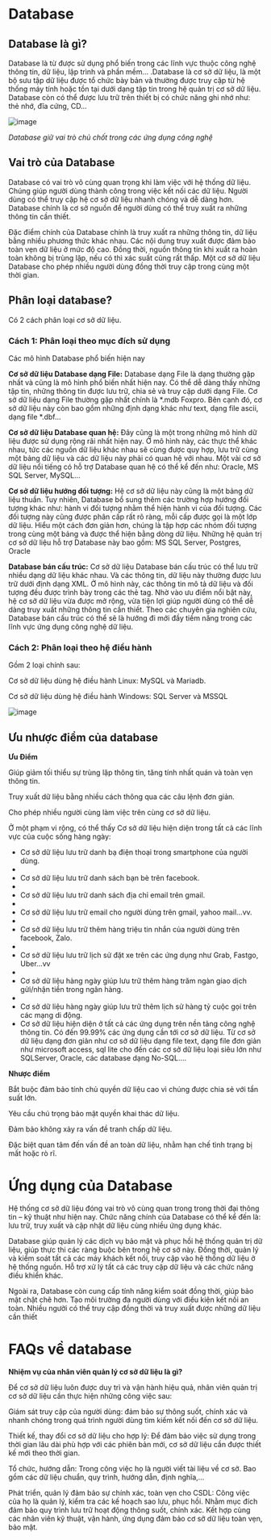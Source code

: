 # Database

## Database là gì?

Database là từ được sử dụng phổ biến trong các lĩnh vực thuộc công nghệ thông tin, dữ liệu, lập trình và phần mềm… .Database là cơ sở dữ liệu, là một bộ sưu tập dữ liệu được tổ chức bày bản và thường được truy cập từ hệ thống máy tính hoặc tồn tại dưới dạng tập tin trong hệ quản trị cơ sở dữ liệu. Database còn có thể được lưu trữ trên thiết bị có chức năng ghi nhớ như: thẻ nhớ, đĩa cứng, CD…

![image](https://user-images.githubusercontent.com/62273292/160310700-edd2acba-63ad-47c4-a5cc-a18c1bb0c8d4.png)

*Database giữ vai trò chủ chốt trong các ứng dụng công nghệ*

## Vai trò của Database

Database có vai trò vô cùng quan trọng khi làm việc với hệ thống dữ liệu. Chúng giúp người dùng thành công trong việc kết nối các dữ liệu. Người dùng có thể truy cập hệ cơ sở dữ liệu nhanh chóng và dễ dàng hơn. Database chính là cơ sở nguồn để người dùng có thể truy xuất ra những thông tin cần thiết.

Đặc điểm chính của Database chính là truy xuất ra những thông tin, dữ liệu bằng nhiều phương thức khác nhau. Các nội dung truy xuất được đảm bảo toàn vẹn dữ liệu ở mức độ cao. Đồng thời, nguồn thông tin khi xuất ra hoàn toàn không bị trùng lặp, nếu có thì xác suất cũng rất thấp. Một cơ sở dữ liệu Database cho phép nhiều người dùng đồng thời truy cập trong cùng một thời gian.

## Phân loại database?
Có 2 cách phân loại cơ sở dữ liệu.

### Cách 1: Phân loại theo mục đích sử dụng

Các mô hình Database phổ biến hiện nay

**Cơ sở dữ liệu Database dạng File:** Database dạng File là dạng thường gặp nhất và cũng là mô hình phổ biến nhất hiện nay. Có thể dễ dàng thấy những tập tin, những thông tin được lưu trữ, chia sẻ và truy cập dưới dạng File. Cơ sở dữ liệu dạng File thường gặp nhất chính là *.mdb Foxpro. Bên cạnh đó, cơ sở dữ liệu này còn bao gồm những định dạng khác như text, dạng file ascii, dạng file *.dbf…

**Cơ sở dữ liệu Database quan hệ:** Đây cũng là một trong những mô hình dữ liệu được sử dụng rộng rãi nhất hiện nay. Ở mô hình này, các thực thể khác nhau, tức các nguồn dữ liệu khác nhau sẽ cùng được quy hợp, lưu trữ cùng một bảng dữ liệu và các dữ liệu này phải có quan hệ với nhau. Một vài cơ sở dữ liệu nổi tiếng có hỗ trợ Database quan hệ có thể kể đến như: Oracle, MS SQL Server, MySQL…

**Cơ sở dữ liệu hướng đối tượng:** Hệ cơ sở dữ liệu này cũng là một bảng dữ liệu thuần. Tuy nhiên, Database bổ sung thêm các trường hợp hướng đối tượng khác như: hành vi đối tượng nhằm thể hiện hành vi của đối tượng. Các đối tượng này cũng được phân cấp rất rõ ràng, mỗi cấp được gọi là một lớp dữ liệu. Hiểu một cách đơn giản hơn, chúng là tập hợp các nhóm đối tượng trong cùng một bảng và được thể hiện bằng dòng dữ liệu. Những hệ quản trị cơ sở dữ liệu hỗ trợ Database này bao gồm: MS SQL Server, Postgres, Oracle

**Database bán cấu trúc:** Cơ sở dữ liệu Database bán cấu trúc có thể lưu trữ nhiều dạng dữ liệu khác nhau. Và các thông tin, dữ liệu này thường được lưu trữ dưới định dạng XML. Ở mô hình này, các thông tin mô tả dữ liệu và đối tượng đều được trình bày trong các thẻ tag. Nhờ vào ưu điểm nổi bật này, hệ cơ sở dữ liệu vừa được mở rộng, vừa tiện lợi giúp người dùng có thể dễ dàng truy xuất những thông tin cần thiết. Theo các chuyên gia nghiên cứu, Database bán cấu trúc có thể sẽ là hướng đi mới đầy tiềm năng trong các lĩnh vực ứng dụng công nghệ dữ liệu.

### Cách 2: Phân loại theo hệ điều hành
Gồm 2 loại chính sau:

Cơ sở dữ liệu dùng hệ điều hành Linux: MySQL và Mariadb.

Cơ sở dữ liệu dùng hệ điều hành Windows: SQL Server và MSSQL

![image](https://user-images.githubusercontent.com/62273292/160314263-dd375d5b-6afa-4355-92f5-d699610d9fd2.png)


## Ưu nhược điểm của database 

**Ưu Điểm**

Giúp giảm tối thiểu sự trùng lặp thông tin, tăng tính nhất quán và toàn vẹn thông tin. 

Truy xuất dữ liệu bằng nhiều cách thông qua các câu lệnh đơn giản.

Cho phép nhiều người cùng làm việc trên cùng cơ sở dữ liệu.

Ở một phạm vi rộng, có thể thấy Cơ sở dữ liệu hiện diện trong tất cả các lĩnh vực của cuộc sống hàng ngày:

- Cơ sở dữ liệu lưu trữ danh bạ điện thoại trong smartphone của người dùng.
- 
- Cơ sở dữ liệu lưu trữ danh sách bạn bè trên facebook.
- 
- Cơ sở dữ liệu lưu trữ danh sách địa chỉ email trên gmail.
- 
- Cơ sở dữ liệu lưu trữ email cho người dùng trên gmail, yahoo mail...vv.
- 
- Cơ sở dữ liệu lưu trữ thêm hàng triệu tin nhắn của người dùng trên facebook, Zalo.
- 
- Cơ sở dữ liệu lưu trữ lịch sử đặt xe trên các ứng dụng như Grab, Fastgo, Uber...vv
- 
- Cơ sở dữ liệu hàng ngày giúp lưu trữ thêm hàng trăm ngàn giao dịch gửi/nhận tiền trong ngân hàng.
- 
- Cơ sở dữ liệu hàng ngày giúp lưu trữ thêm lịch sử hàng tỷ cuộc gọi trên các mạng di động.
- Cơ sở dữ liệu hiện diện ở tất cả các ứng dụng trên nền tảng công nghệ thông tin. Có đến 99.99% các ứng dụng cần tới cơ sở dữ liệu.
Từ cơ sở dữ liệu dạng đơn giản như cơ sở dữ liệu dạng file text, dạng file đơn giản như microsoft access, sql lite cho đến các cơ sở dữ liệu loại siêu lớn như SQLServer, Oracle, các database dạng No-SQL....

**Nhược điểm**

Bắt buộc đảm bảo tính chủ quyền dữ liệu cao vì chúng được chia sẻ với tần suất lớn.

Yêu cầu chú trọng bảo mật quyền khai thác dữ liệu.

Đảm bảo không xảy ra vấn đề tranh chấp dữ liệu.

Đặc biệt quan tâm đến vấn đề an toàn dữ liệu, nhằm hạn chế tình trạng bị mất hoặc rò rĩ.

# Ứng dụng của Database


Hệ thống cơ sở dữ liệu đóng vai trò vô cùng quan trong trong thời đại thông tin – kỹ thuật như hiện nay. Chức năng chính của Database có thể kể đến là: lưu trữ, truy xuất và cập nhật dữ liệu cùng nhiều ứng dụng khác.

Database giúp quản lý các dịch vụ bảo mật và phục hồi hệ thống quản trị dữ liệu, giúp thực thi các ràng buộc bên trong hệ cơ sở này. Đồng thời, quản lý và kiểm soát tất cả các máy khách kết nối, truy cập vào hệ thống dữ liệu ở hệ thống nguồn. Hỗ trợ xử lý tất cả các truy cập dữ liệu và các chức năng điều khiển khác.

Ngoài ra, Database còn cung cấp tính năng kiểm soát đồng thời, giúp bảo mật chặt chẽ hơn. Tạo môi trường đa người dùng với điều kiện kết nối an toàn. Nhiều người có thể truy cập đồng thời và truy xuất được những dữ liệu cần thiết

# FAQs về database

**Nhiệm vụ của nhân viên quản lý cơ sở dữ liệu là gì?**

Để cơ sở dữ liệu luôn được duy trì và vận hành hiệu quả, nhân viên quản trị cơ sở dữ liệu cần thực hiện những công việc sau:

Giám sát truy cập của người dùng: đảm bảo sự thông suốt, chính xác và nhanh chóng trong quá trình người dùng tìm kiếm kết nối đến cơ sở dữ liệu.

Thiết kế, thay đổi cơ sở dữ liệu cho hợp lý: Để đảm bảo việc sử dụng trong thời gian lâu dài phù hợp với các phiên bản mới, cơ sở dữ liệu cần được thiết kế mới theo thời gian.

Tổ chức, hướng dẫn: Trong công việc họ là người viết tài liệu về cơ sở. Bao gồm các dữ liệu chuẩn, quy trình, hướng dẫn, định nghĩa,…

Phát triển, quản lý đảm bảo sự chính xác, toàn vẹn cho CSDL: Công việc của họ là quản lý, kiểm tra các kế hoạch sao lưu, phục hồi. Nhằm mục đích đảm bảo quy trình lưu trữ hoạt động thông suốt, chính xác. Kết hợp cùng các nhân viên kỹ thuật, vận hành, ứng dụng đảm bảo cơ sở dữ liệu toàn vẹn, bảo mật.



































